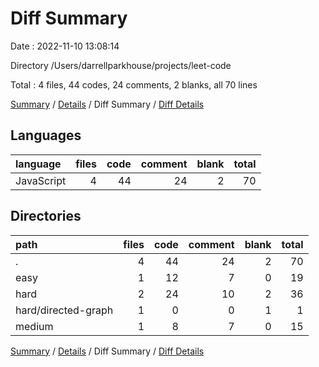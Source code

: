 # Diff Summary

Date : 2022-11-10 13:08:14

Directory /Users/darrellparkhouse/projects/leet-code

Total : 4 files,  44 codes, 24 comments, 2 blanks, all 70 lines

[Summary](results.md) / [Details](details.md) / Diff Summary / [Diff Details](diff-details.md)

## Languages
| language | files | code | comment | blank | total |
| :--- | ---: | ---: | ---: | ---: | ---: |
| JavaScript | 4 | 44 | 24 | 2 | 70 |

## Directories
| path | files | code | comment | blank | total |
| :--- | ---: | ---: | ---: | ---: | ---: |
| . | 4 | 44 | 24 | 2 | 70 |
| easy | 1 | 12 | 7 | 0 | 19 |
| hard | 2 | 24 | 10 | 2 | 36 |
| hard/directed-graph | 1 | 0 | 0 | 1 | 1 |
| medium | 1 | 8 | 7 | 0 | 15 |

[Summary](results.md) / [Details](details.md) / Diff Summary / [Diff Details](diff-details.md)